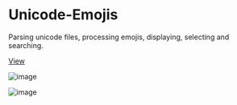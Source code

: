 # Unicode-Emojis

Parsing unicode files, processing emojis, displaying, selecting and searching.

<a href='https://webcoding123.github.io/unicode-emojis/'>View</a>

![image](https://github.com/user-attachments/assets/b70a2f16-4798-40d8-b753-6c53d88a4c22)

![image](https://github.com/user-attachments/assets/57a35d17-6c13-4dec-be65-3dcf137bffda)

